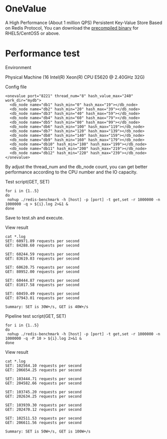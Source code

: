 ﻿# OneValue
A High Performance (About 1 million QPS) Persistent Key-Value Store Based on Redis Protocol, 
You can download the <a href="http://www.onexsoft.com/software/onevalue-rhel5-linux64-ga.tar.gz">precompiled binary</a> for RHEL5/CentOS5 or above.

# Performance test
Environment

Physical Machine (16  Intel(R) Xeon(R) CPU E5620  @ 2.40GHz 32G)

Config file
```
<onevalue port="8221" thread_num="8" hash_value_max="240" work_dir="mydb">
  <db_node name="db1" hash_min="0" hash_max="19"></db_node>
  <db_node name="db2" hash_min="20" hash_max="39"></db_node>
  <db_node name="db3" hash_min="40" hash_max="59"></db_node>
  <db_node name="db4" hash_min="60" hash_max="79"></db_node>
  <db_node name="db5" hash_min="80" hash_max="99"></db_node>
  <db_node name="db6" hash_min="100" hash_max="119"></db_node>
  <db_node name="db7" hash_min="120" hash_max="139"></db_node>
  <db_node name="db8" hash_min="140" hash_max="159"></db_node>
  <db_node name="db9" hash_min="160" hash_max="179"></db_node>
  <db_node name="db10" hash_min="180" hash_max="199"></db_node>
  <db_node name="db11" hash_min="200" hash_max="219"></db_node>
  <db_node name="db12" hash_min="220" hash_max="239"></db_node>
</onevalue>
```
By adjust the thread_num and the db_node count, you can get better performance according to the CPU number and the IO capacity.

Test script(GET, SET)
```
for i in {1..5}
do
 nohup ./redis-benchmark -h [host] -p [port] -t get,set -r 1000000 -n 1000000 -q > ${i}.log 2>&1 &
done
```
Save to test.sh and execute.

View result
```
cat *.log
SET: 60971.89 requests per second
GET: 84288.60 requests per second

SET: 60244.59 requests per second
GET: 83619.03 requests per second

SET: 60620.75 requests per second
GET: 80952.00 requests per second

SET: 60444.87 requests per second
GET: 81017.58 requests per second

SET: 60459.49 requests per second
GET: 87943.01 requests per second

Summary: SET is 30W+/s, GET is 40W+/s
```

Pipeline test script(GET, SET)
```
for i in {1..5}
do
 nohup ./redis-benchmark -h [host] -p [port] -t get,set -r 1000000 -n 1000000 -q -P 10 > ${i}.log 2>&1 &
done
```

View result
```
cat *.log
SET: 102564.10 requests per second
GET: 206654.25 requests per second

SET: 103444.71 requests per second
GET: 204582.66 requests per second

SET: 103745.20 requests per second
GET: 202634.25 requests per second

SET: 103939.30 requests per second
GET: 202470.12 requests per second

SET: 102511.53 requests per second
GET: 206611.56 requests per second

Summary: SET is 50W+/s, GET is 100W+/s
```
